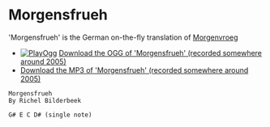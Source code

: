 # Morgensfrueh

'Morgensfrueh' is the German on-the-fly translation of [Morgenvroeg](Morgenvroeg.md)

 * [![PlayOgg](http://static.fsf.org/playogg/Play_ogg_80x15.png "I support PlayOgg!")](http://playogg.org) [Download the OGG of 'Morgensfrueh' (recorded somewhere around 2005)](http://www.richelbilderbeek.nl/CD04_09MorgensFrueh.ogg)
 * [Download the MP3 of 'Morgensfrueh' (recorded somewhere around 2005)](http://www.richelbilderbeek.nl/CD04_09Morgensfrueh.mp3)

```
Morgensfrueh
By Richel Bilderbeek

G# E C D# (single note)
```